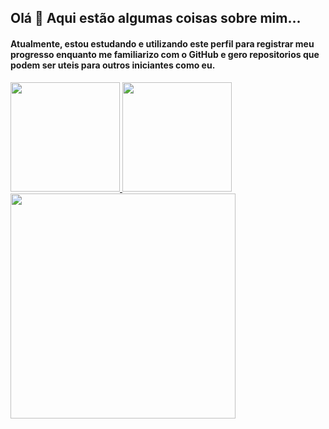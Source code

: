 ## Olá 👋 Aqui estão algumas coisas sobre mim...
#### Atualmente, estou estudando e utilizando este perfil para registrar meu progresso enquanto me familiarizo com o GitHub e gero repositorios que podem ser uteis para outros iniciantes como eu.
<div>
  
<a href="https://github.com/anuraghazra/github-readme-stats">
  <img height="175em" src="https://github-readme-stats.vercel.app/api?username=ricardo7c&show_icons=true&theme=transparent&custom_title=Meu%20status&title_color=ffffff&icon_color=ffffff&hide_border=true&rank_icon=default"/>
  
  <img height="175em" src="https://github-readme-stats.vercel.app/api/top-langs/?username=ricardo7c&layout=compact&theme=transparent&title_color=ffffff&text_color=ffffff&custom_title=Linguagens%20mais%20usadas&hide_border=true&hide_progress=false"/>
</a>


<a href="https://github.com/Ashutosh00710/github-readme-activity-graph">
<img height="360em" src="https://github-readme-activity-graph.vercel.app/graph?username=Ricardo7c&theme=github-compact&height=500&hide_border=true&bg_color=0D1117&custom_title=Meu%20grafico%20de%20atividades&title_color=ffffff&color=ffffff&point=3572A5&line=3572A5&grid=true"/>
</a>


</div>
